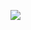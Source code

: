 ![](https://user-images.githubusercontent.com/26511983/70857365-6d00c380-1eb2-11ea-82ea-2ae2837b3faa.png)
